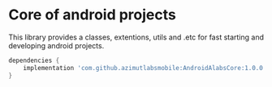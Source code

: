 # Core of android projects 

This library provides a classes, extentions, utils and .etc for fast starting and developing android projects.

```groovy
dependencies {
    implementation 'com.github.azimutlabsmobile:AndroidAlabsCore:1.0.0'
}
```
